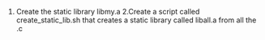 1. Create the static library libmy.a
2.Create a script called create_static_lib.sh that creates a static library called liball.a from all the .c

